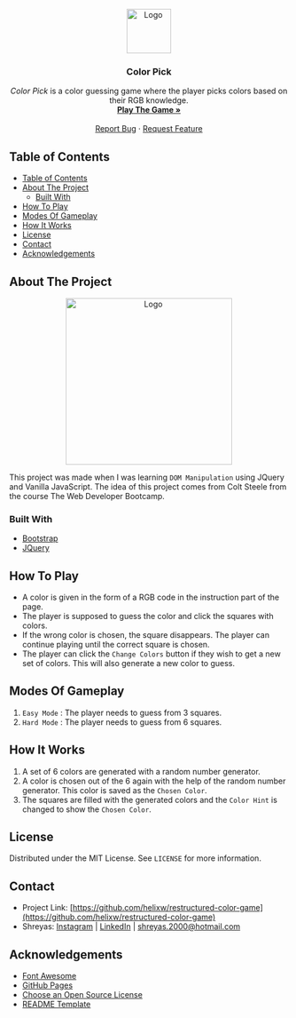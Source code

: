 <p align="center">
    <a href="https://github.com/HelixW/restructured-color-game">
        <img src="https://img.icons8.com/color/100/000000/color-palette.png" alt="Logo" width="80" height="80">
    </a>
    <h3 align="center">Color Pick</h3>
    <p align="center">
        <em>Color Pick</em> is a color guessing game where the player picks colors based on their RGB knowledge.
        <br />
        <a href="https://helixw.github.io/restructured-color-game"><strong>Play The Game »</strong></a>
        <br />
        <br />
        <a href="https://github.com/HelixW/restructured-color-game/issues">Report Bug</a>
        ·
        <a href="https://github.com/HelixW/restructured-color-game/issues">Request Feature</a>
    </p>
</p>

## Table of Contents

- [Table of Contents](#table-of-contents)
- [About The Project](#about-the-project)
  - [Built With](#built-with)
- [How To Play](#how-to-play)
- [Modes Of Gameplay](#modes-of-gameplay)
- [How It Works](#how-it-works)
- [License](#license)
- [Contact](#contact)
- [Acknowledgements](#acknowledgements)

## About The Project

<p align="center"> 
    <img src="https://i.imgur.com/UkAChx7.gif" alt="Logo" width="300">
</p>

This project was made when I was learning `DOM Manipulation` using JQuery and Vanilla JavaScript. The idea of this project comes from Colt Steele from the course The Web Developer Bootcamp.

### Built With

- [Bootstrap](https://getbootstrap.com)
- [JQuery](https://jquery.com)

## How To Play

-   A color is given in the form of a RGB code in the instruction part of the page.
-   The player is supposed to guess the color and click the squares with colors.
-   If the wrong color is chosen, the square disappears. The player can continue playing until the correct square is chosen.
-   The player can click the `Change Colors` button if they wish to get a new set of colors. This will also generate a new color to guess.

## Modes Of Gameplay

1. `Easy Mode` : The player needs to guess from 3 squares.
2. `Hard Mode` : The player needs to guess from 6 squares.

## How It Works

1. A set of 6 colors are generated with a random number generator.
2. A color is chosen out of the 6 again with the help of the random number generator. This color is saved as the `Chosen Color`.
3. The squares are filled with the generated colors and the `Color Hint` is changed to show the `Chosen Color`.

## License

Distributed under the MIT License. See `LICENSE` for more information.

## Contact

- Project Link: [https://github.com/helixw/restructured-color-game](https://github.com/helixw/restructured-color-game)
- Shreyas: [Instagram](https://instagram.com/flow_of_time) | [LinkedIn](https://www.linkedin.com/in/shreyas-khan-0aa77018b) | shreyas.2000@hotmail.com

## Acknowledgements

- [Font Awesome](https://fontawesome.com/)
- [GitHub Pages](https://pages.github.com)
- [Choose an Open Source License](https://choosealicense.com)
- [README Template](https://github.com/othneildrew/Best-README-Template)